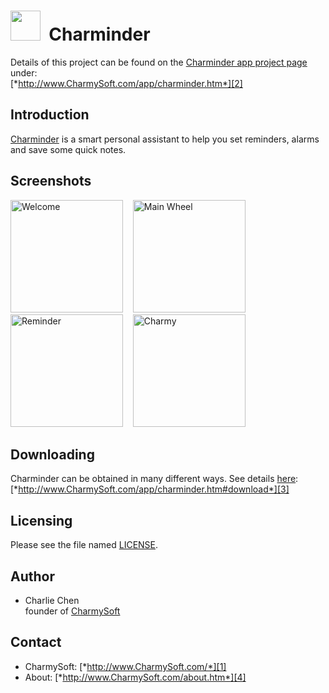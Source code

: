 <img src="http://raw.github.com/CharmySoft/charminder/master/img/Icon.png" width="48"/>&nbsp;&nbsp;**Charminder**
========================
Details of this project can be found on the [Charminder app project page][2] under:  
[*http://www.CharmySoft.com/app/charminder.htm*][2]


Introduction
------------------------
[Charminder][2] is a smart personal assistant to help you set reminders, alarms and save some quick notes.


Screenshots
------------------------
<img alt="Welcome" src="http://raw.github.com/CharmySoft/charminder/master/screenshots/S50515-221730.jpg" width="180"/>
&nbsp;&nbsp;
<img alt="Main Wheel" src="http://raw.github.com/CharmySoft/charminder/master/screenshots/S50515-220614.jpg" width="180"/>
&nbsp;&nbsp;
<img alt="Reminder" src="http://raw.github.com/CharmySoft/charminder/master/screenshots/S50515-220641.jpg" width="180"/>
&nbsp;&nbsp;
<img alt="Charmy" src="http://raw.github.com/CharmySoft/charminder/master/screenshots/S50515-220645.jpg" width="180"/>
&nbsp;&nbsp;


Downloading
------------------------
Charminder can be obtained in many different ways. See details [here][3]:  
[*http://www.CharmySoft.com/app/charminder.htm#download*][3]


Licensing
------------------------
Please see the file named [LICENSE](LICENSE).


Author
------------------------
* Charlie Chen  
	founder of [CharmySoft][1]


Contact
------------------------
* CharmySoft: [*http://www.CharmySoft.com/*][1]  
* About: [*http://www.CharmySoft.com/about.htm*][4]  


[1]: http://www.CharmySoft.com/ "CharmySoft"
[2]: http://www.CharmySoft.com/app/charminder.htm "Charminder"
[3]: http://www.CharmySoft.com/app/charminder.htm#download "Download Charminder"
[4]: http://www.CharmySoft.com/about.htm "About CharmySoft"